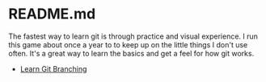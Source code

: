 # README.md

The fastest way to learn git is through practice and visual experience. I run this game about once a year to to keep up on the little things I don't use often. It's a great way to learn the basics and get a feel for how git works.

* [Learn Git Branching](https://learngitbranching.js.org)